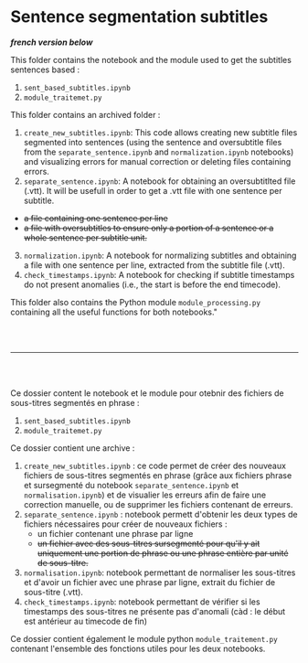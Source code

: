# Sentence segmentation subtitles

***french version below*** 

This folder contains the notebook and the module used to get the subtitles sentences based :

1. `sent_based_subtitles.ipynb`
2. `module_traitemet.py`

This folder contains an archived folder :

1. `create_new_subtitles.ipynb`: This code allows creating new subtitle files segmented into sentences (using the sentence and oversubtitle files from the `separate_sentence.ipynb` and `normalization.ipynb` notebooks) and visualizing errors for manual correction or deleting files containing errors.
2. `separate_sentence.ipynb`: A notebook for obtaining an oversubtitlted file (.vtt). It will be usefull in order to get a .vtt file with one sentence per subtitle.
-  <s> a file containing one sentence per line </s>
- <s> a file with oversubtitles to ensure only a portion of a sentence or a whole sentence per subtitle unit. </s>
3. `normalization.ipynb`: A notebook for normalizing subtitles and obtaining a file with one sentence per line, extracted from the subtitle file (.vtt).
4. `check_timestamps.ipynb`: A notebook for checking if subtitle timestamps do not present anomalies (i.e., the start is before the end timecode).

This folder also contains the Python module `module_processing.py` containing all the useful functions for both notebooks."




<br/>
<br/>

___

<br/>
<br/>

Ce dossier content le notebook et le module pour otebnir des fichiers de sous-titres segmentés en phrase : 

1. `sent_based_subtitles.ipynb`
2. `module_traitemet.py`

Ce dossier contient une archive : 
1. `create_new_subtitles.ipynb` : ce code permet de créer des nouveaux fichiers de sous-titres segmentés en phrase (grâce aux fichiers phrase et sursegmenté du notebook `separate_sentence.ipynb` et `normalisation.ipynb`) et de visualier les erreurs afin de faire une correction manuelle, ou de supprimer les fichiers contenant de erreurs. 
2. `separate_sentence.ipynb` : notebook permett d'obtenir les deux types de fichiers nécessaires pour créer de nouveaux fichiers :
    - un fichier contenant une phrase par ligne
    - <s> un fichier avec des sous-titres sursegmenté pour qu'il y ait uniquement une portion de phrase ou une phrase entière par unité de sous-titre. </s>
3. `normalisation.ipynb`: notebook permettant de normaliser les sous-titres et d'avoir un fichier avec une phrase par ligne, extrait du fichier de sous-titre (.vtt).
4. `check_timestamps.ipynb`: notebook permettant de vérifier si les timestamps des sous-titres ne présente pas d'anomali (càd : le début est antérieur au timecode de fin)

Ce dossier contient également le module python `module_traitement.py` contenant l'ensemble des fonctions utiles pour les deux notebooks. 
